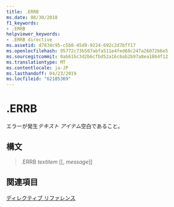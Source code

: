 ```yaml
---
title: .ERRB
ms.date: 08/30/2018
f1_keywords:
- .ERRB
helpviewer_keywords:
- .ERRB directive
ms.assetid: d7834c95-c5b8-45d9-9224-692c2d7bff17
ms.openlocfilehash: 95772c73b507abfa511e4fed68c247a26072b6e5
ms.sourcegitcommit: 0ab61bc3d2b6cfbd52a16c6ab2b97a8ea1864f12
ms.translationtype: MT
ms.contentlocale: ja-JP
ms.lasthandoff: 04/23/2019
ms.locfileid: "62185369"
---
```

# <a name="errb"></a>.ERRB

エラーが発生*テキスト アイテム*空白であること。

## <a name="syntax"></a>構文

> .ERRB *textitem* [[, *message*]]

## <a name="see-also"></a>関連項目

[ディレクティブ リファレンス](../../assembler/masm/directives-reference.md)<br/>